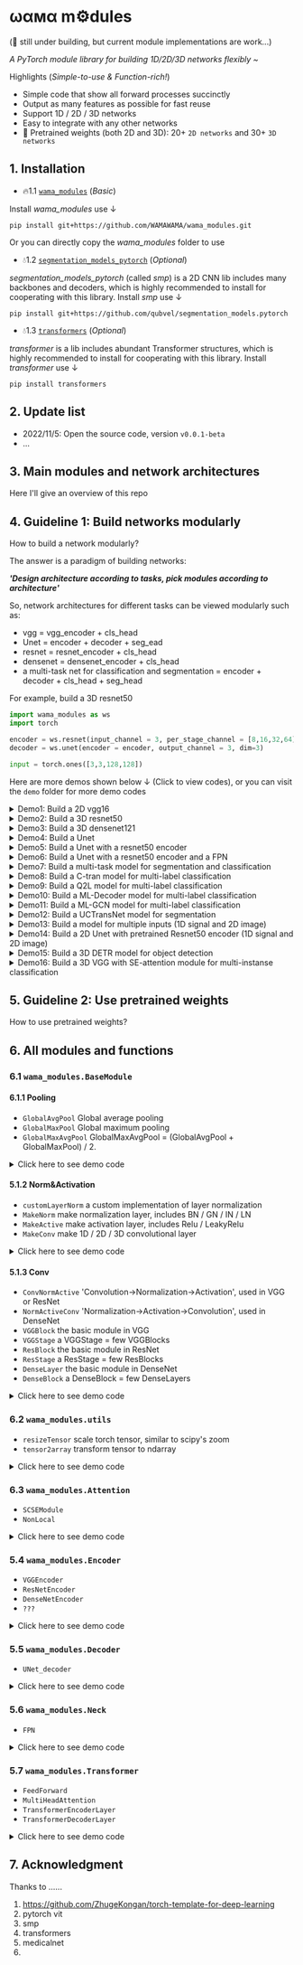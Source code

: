 # ωαмα m⚙️dules

(🚧 still under building, but current module implementations are work...)

*A PyTorch module library for building 1D/2D/3D networks flexibly ~*

Highlights (*Simple-to-use & Function-rich!*)
 - Simple code that show all forward processes succinctly
 - Output as many features as possible for fast reuse
 - Support 1D / 2D / 3D networks
 - Easy to integrate with any other networks
 - 🚀 Pretrained weights (both 2D and 3D): 20+ `2D networks` and 30+ `3D networks`

## 1. Installation
 - 🔥1.1 [`wama_modules`](https://github.com/WAMAWAMA/wama_modules) (*Basic*) 
   
Install *wama_modules* use ↓
```
pip install git+https://github.com/WAMAWAMA/wama_modules.git
```

 Or you can directly copy the *wama_modules* folder to use


 - 💧1.2 [`segmentation_models_pytorch`](https://github.com/qubvel/segmentation_models.pytorch) (*Optional*) 

*segmentation_models_pytorch* (called *smp*)
is a 2D CNN lib includes many backbones and decoders, which is highly recommended to install for cooperating with this library. 
Install *smp* use ↓
```
pip install git+https://github.com/qubvel/segmentation_models.pytorch
```

 - 💧1.3 [`transformers`](https://github.com/huggingface/transformers) (*Optional*) 
   
*transformer* is a lib includes abundant Transformer structures, which is highly recommended to install for cooperating with this library. 
Install *transformer* use ↓
```
pip install transformers
```

## 2. Update list
 - 2022/11/5:  Open the source code, version `v0.0.1-beta`
 - ...


## 3. Main modules and network architectures
Here I'll give an overview of this repo

## 4. Guideline 1: Build networks modularly
How to build a network modularly? 

The answer is a paradigm of building networks:

***'Design architecture according to tasks, pick modules according to architecture'***

So, network architectures for different tasks can be viewed modularly such as:
 - vgg = vgg_encoder + cls_head
 - Unet = encoder + decoder + seg_ead
 - resnet = resnet_encoder + cls_head
 - densenet = densenet_encoder + cls_head
 - a multi-task net for classification and segmentation = encoder + decoder + cls_head + seg_head



For example, build a 3D resnet50 


```python
import wama_modules as ws
import torch

encoder = ws.resnet(input_channel = 3, per_stage_channel = [8,16,32,64], dim=3)
decoder = ws.unet(encoder = encoder, output_channel = 3, dim=3)

input = torch.ones([3,3,128,128])

```





Here are more demos shown below ↓ (Click to view codes), or you can visit the `demo` folder for more demo codes



<details>
<summary> Demo1: Build a 2D vgg16  </summary>
 
```python
import wama_modules as ws
import torch

encoder = ws.resnet(input_channel = 3, per_stage_channel = [8,16,32,64], dim=3)
decoder = ws.unet(encoder = encoder, output_channel = 3, dim=3)

input = torch.ones([3,3,128,128])

```
</details>

<details>
<summary> Demo2: Build a 3D resnet50  </summary>
 
```python
import wama_modules as ws
import torch

encoder = ws.resnet(input_channel = 3, per_stage_channel = [8,16,32,64], dim=3)
decoder = ws.unet(encoder = encoder, output_channel = 3, dim=3)

input = torch.ones([3,3,128,128])

```
</details>



<details>
<summary> Demo3: Build a 3D densenet121  </summary>
 
```python
import wama_modules as ws
import torch

encoder = ws.resnet(input_channel = 3, per_stage_channel = [8,16,32,64], dim=3)
decoder = ws.unet(encoder = encoder, output_channel = 3, dim=3)

input = torch.ones([3,3,128,128])

```
</details>


<details>
<summary> Demo4: Build a Unet  </summary>
 
```python
import wama_modules as ws
import torch

encoder = ws.resnet(input_channel = 3, per_stage_channel = [8,16,32,64], dim=3)
decoder = ws.unet(encoder = encoder, output_channel = 3, dim=3)

input = torch.ones([3,3,128,128])

```
</details>


<details>
<summary> Demo5: Build a Unet with a resnet50 encoder  </summary>
 
```python
import wama_modules as ws
import torch

encoder = ws.resnet(input_channel = 3, per_stage_channel = [8,16,32,64], dim=3)
decoder = ws.unet(encoder = encoder, output_channel = 3, dim=3)

input = torch.ones([3,3,128,128])

```
</details>

<details>
<summary> Demo6: Build a Unet with a resnet50 encoder and a FPN </summary>
 
```python
import wama_modules as ws
import torch

encoder = ws.resnet(input_channel = 3, per_stage_channel = [8,16,32,64], dim=3)
decoder = ws.unet(encoder = encoder, output_channel = 3, dim=3)

input = torch.ones([3,3,128,128])

```
</details>

<details>
<summary> Demo7: Build a multi-task model for segmentation and classification</summary>
 
```python
import wama_modules as ws
import torch

encoder = ws.resnet(input_channel = 3, per_stage_channel = [8,16,32,64], dim=3)
decoder = ws.unet(encoder = encoder, output_channel = 3, dim=3)

input = torch.ones([3,3,128,128])

```
</details>



<details>
<summary> Demo8: Build a C-tran model for multi-label classification</summary>
 
```python
import wama_modules as ws
import torch

encoder = ws.resnet(input_channel = 3, per_stage_channel = [8,16,32,64], dim=3)
decoder = ws.unet(encoder = encoder, output_channel = 3, dim=3)

input = torch.ones([3,3,128,128])

```
</details>


<details>
<summary> Demo9: Build a Q2L model for multi-label classification</summary>
 
```python
import wama_modules as ws
import torch

encoder = ws.resnet(input_channel = 3, per_stage_channel = [8,16,32,64], dim=3)
decoder = ws.unet(encoder = encoder, output_channel = 3, dim=3)

input = torch.ones([3,3,128,128])

```
</details>

<details>
<summary> Demo10: Build a ML-Decoder model for multi-label classification</summary>
 
```python
import wama_modules as ws
import torch

encoder = ws.resnet(input_channel = 3, per_stage_channel = [8,16,32,64], dim=3)
decoder = ws.unet(encoder = encoder, output_channel = 3, dim=3)

input = torch.ones([3,3,128,128])

```
</details>


<details>
<summary> Demo11: Build a ML-GCN model for multi-label classification</summary>
 
```python
import wama_modules as ws
import torch

encoder = ws.resnet(input_channel = 3, per_stage_channel = [8,16,32,64], dim=3)
decoder = ws.unet(encoder = encoder, output_channel = 3, dim=3)

input = torch.ones([3,3,128,128])

```
</details>


<details>
<summary> Demo12: Build a UCTransNet model for segmentation </summary>
 
```python
import wama_modules as ws
import torch

encoder = ws.resnet(input_channel = 3, per_stage_channel = [8,16,32,64], dim=3)
decoder = ws.unet(encoder = encoder, output_channel = 3, dim=3)

input = torch.ones([3,3,128,128])

```
</details>

<details>
<summary> Demo13: Build a model for multiple inputs (1D signal and 2D image) </summary>

```python
import wama_modules as ws
import torch

encoder = ws.resnet(input_channel = 3, per_stage_channel = [8,16,32,64], dim=3)
decoder = ws.unet(encoder = encoder, output_channel = 3, dim=3)

input = torch.ones([3,3,128,128])

```
</details>


<details>
<summary> Demo14: Build a 2D Unet with pretrained Resnet50 encoder (1D signal and 2D image) </summary>
 
```python
import wama_modules as ws
import torch

encoder = ws.resnet(input_channel = 3, per_stage_channel = [8,16,32,64], dim=3)
decoder = ws.unet(encoder = encoder, output_channel = 3, dim=3)

input = torch.ones([3,3,128,128])

```
</details>


<details>
<summary> Demo15: Build a 3D DETR model for object detection </summary>
 
```python
import wama_modules as ws
import torch

encoder = ws.resnet(input_channel = 3, per_stage_channel = [8,16,32,64], dim=3)
decoder = ws.unet(encoder = encoder, output_channel = 3, dim=3)

input = torch.ones([3,3,128,128])

```
</details>

<details>
<summary> Demo16: Build a 3D VGG with SE-attention module for multi-instanse classification </summary>
 
```python
import wama_modules as ws
import torch

encoder = ws.resnet(input_channel = 3, per_stage_channel = [8,16,32,64], dim=3)
decoder = ws.unet(encoder = encoder, output_channel = 3, dim=3)

input = torch.ones([3,3,128,128])

```
</details>



## 5. Guideline 2: Use pretrained weights
How to use pretrained weights? 



## 6. All modules and functions

### 6.1 `wama_modules.BaseModule`

#### 6.1.1 Pooling
 - `GlobalAvgPool` Global average pooling
 - `GlobalMaxPool` Global maximum pooling
 - `GlobalMaxAvgPool` GlobalMaxAvgPool = (GlobalAvgPool + GlobalMaxPool) / 2.

<details>
<summary> Click here to see demo code </summary>
 
```python
""" demo """
# import libs
import torch
from wama_modules.BaseModule import GlobalAvgPool, GlobalMaxPool, GlobalMaxAvgPool

# make tensor
inputs1D = torch.ones([3,12,13]) # 1D
inputs2D = torch.ones([3,12,13,13]) # 2D
inputs3D = torch.ones([3,12,13,13,13]) # 3D

# build layer
GAP = GlobalAvgPool()
GMP = GlobalMaxPool()
GAMP = GlobalMaxAvgPool()

# test GAP & GMP & GAMP
print(inputs1D.shape, GAP(inputs1D).shape)
print(inputs2D.shape, GAP(inputs2D).shape)
print(inputs3D.shape, GAP(inputs3D).shape)

print(inputs1D.shape, GMP(inputs1D).shape)
print(inputs2D.shape, GMP(inputs2D).shape)
print(inputs3D.shape, GMP(inputs3D).shape)

print(inputs1D.shape, GAMP(inputs1D).shape)
print(inputs2D.shape, GAMP(inputs2D).shape)
print(inputs3D.shape, GAMP(inputs3D).shape)
```
</details>


#### 5.1.2 Norm&Activation
 - `customLayerNorm` a custom implementation of layer normalization
 - `MakeNorm` make normalization layer, includes BN / GN / IN / LN
 - `MakeActive` make activation layer, includes Relu / LeakyRelu
 - `MakeConv` make 1D / 2D / 3D convolutional layer

<details>
<summary> Click here to see demo code </summary>
 
```python
""" demo """
```
</details>



#### 5.1.3 Conv
 - `ConvNormActive` 'Convolution→Normalization→Activation', used in VGG or ResNet
 - `NormActiveConv` 'Normalization→Activation→Convolution', used in DenseNet
 - `VGGBlock` the basic module in VGG
 - `VGGStage` a VGGStage = few VGGBlocks
 - `ResBlock` the basic module in ResNet
 - `ResStage` a ResStage = few ResBlocks
 - `DenseLayer` the basic module in DenseNet
 - `DenseBlock` a DenseBlock = few DenseLayers

<details>
<summary> Click here to see demo code </summary>
 
```python
""" demo """
```
</details>

### 6.2 `wama_modules.utils`
 - `resizeTensor` scale torch tensor, similar to scipy's zoom
 - `tensor2array` transform tensor to ndarray

<details>
<summary> Click here to see demo code </summary>
 
```python
""" demo """
```
</details>


### 6.3 `wama_modules.Attention`
 - `SCSEModule`
 - `NonLocal`

<details>
<summary> Click here to see demo code </summary>
 
```python
""" demo """
```
</details>


### 5.4 `wama_modules.Encoder`
 - `VGGEncoder`
 - `ResNetEncoder`
 - `DenseNetEncoder`
 - `???`

<details>
<summary> Click here to see demo code </summary>
 
```python
""" demo """
```
</details>


### 5.5 `wama_modules.Decoder`
 - `UNet_decoder`

<details>
<summary> Click here to see demo code </summary>
 
```python
""" demo """
```
</details>


### 5.6 `wama_modules.Neck`
 - `FPN`

<details>
<summary> Click here to see demo code </summary>
 
```python
""" demo """
import torch
from wama_modules.Neck import FPN

# make multi-scale feature maps
featuremaps = [
    torch.ones([3,16,32,32,32]),
    torch.ones([3,32,24,24,24]),
    torch.ones([3,64,16,16,16]),
    torch.ones([3,128,8,8,8]),
]

# build FPN
fpn_AddSmall2Big = FPN(in_channels_list=[16, 32, 64, 128],
         c1=128,
         c2=256,
         active='relu',
         norm='bn',
         gn_c=8,
         mode='AddSmall2Big',
         dim=3,)
fpn_AddBig2Small = FPN(in_channels_list=[16, 32, 64, 128],
         c1=128,
         c2=256,
         active='relu',
         norm='bn',
         gn_c=8,
         mode='AddBig2Small', # Add big size feature to small size feature, for classification
         dim=3,)

# forward
f_listA = fpn_AddSmall2Big(featuremaps)
f_listB = fpn_AddBig2Small(featuremaps)
_ = [print(i.shape) for i in featuremaps]
_ = [print(i.shape) for i in f_listA]
_ = [print(i.shape) for i in f_listB]
```
</details>


### 5.7 `wama_modules.Transformer`
 - `FeedForward`
 - `MultiHeadAttention`
 - `TransformerEncoderLayer`
 - `TransformerDecoderLayer`

<details>
<summary> Click here to see demo code </summary>
 
```python
""" demo """
```
</details>


## 7. Acknowledgment
Thanks to ......
1) https://github.com/ZhugeKongan/torch-template-for-deep-learning
2) pytorch vit
3) smp
4) transformers
5) medicalnet
6)

